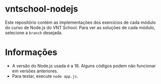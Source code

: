 # vntschool-nodejs

Este repositório contém as implementações dos exercícios de cada módulo do curso de Node.js do VNT School.
Para ver as soluções de cada módulo, selecione a `branch` desejada.

# Informações

* A versão do Node.js usada é a 18. Alguns códigos podem não funcionar em versões anteriores.
* Para testar, execute `node app.js`.